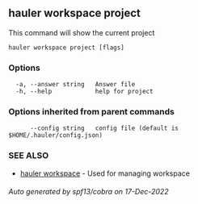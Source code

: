 ## hauler workspace project

This command will show the current project

```
hauler workspace project [flags]
```

### Options

```
  -a, --answer string   Answer file
  -h, --help            help for project
```

### Options inherited from parent commands

```
      --config string   config file (default is $HOME/.hauler/config.json)
```

### SEE ALSO

* [hauler workspace](hauler_workspace.md)	 - Used for managing workspace

###### Auto generated by spf13/cobra on 17-Dec-2022
